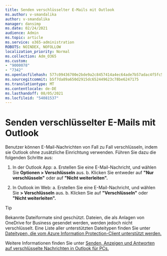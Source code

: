 ```yaml
---
title: Senden verschlüsselter E-Mails mit Outlook
ms.author: v-smandalika
author: v-smandalika
manager: dansimp
ms.date: 02/24/2021
audience: Admin
ms.topic: article
ms.service: o365-administration
ROBOTS: NOINDEX, NOFOLLOW
localization_priority: Normal
ms.collection: Adm_O365
ms.custom:
- "9000078"
- "7342"
ms.openlocfilehash: 577c09436700e2bde9a2c8457414a4ec64ade7b57adac4f5fc51ca7cffe73656
ms.sourcegitcommit: b5f7da89a650d2915dc652449623c78be6247175
ms.translationtype: MT
ms.contentlocale: de-DE
ms.lasthandoff: 08/05/2021
ms.locfileid: "54081537"
---
```

# <a name="send-encrypted-email-using-outlook"></a>Senden verschlüsselter E-Mails mit Outlook

Benutzer können E-Mail-Nachrichten von Fall zu Fall verschlüsseln, indem sie Outlook ohne zusätzliche Einrichtung verwenden. Führen Sie dazu die folgenden Schritte aus:

1. In der Outlook App: a. Erstellen Sie eine E-Mail-Nachricht, und wählen Sie **Optionen > Verschlüsseln** aus. 
    b. Klicken Sie entweder auf **"Nur verschlüsseln"** oder auf **"Nicht weiterleiten".**

2. In Outlook im Web: a. Erstellen Sie eine E-Mail-Nachricht, und wählen Sie **> Verschlüsseln** aus.
    b. Klicken Sie auf **"Verschlüsseln"** oder **"Nicht weiterleiten".**

> [!TIP]
> Bekannte Dateiformate sind geschützt. Dateien, die als Anlagen von OneDrive for Business gesendet werden, werden jedoch nicht verschlüsselt. Eine Liste aller unterstützten Dateitypen finden Sie unter [Dateitypen, die vom Azure Information Protection-Client unterstützt werden.](https://docs.microsoft.com/azure/information-protection/rms-client/client-admin-guide-file-types)

Weitere Informationen finden Sie unter [Senden, Anzeigen und Antworten auf verschlüsselte Nachrichten in Outlook für PCs.](https://support.microsoft.com/topic/send-view-and-reply-to-encrypted-messages-in-outlook-for-pc-eaa43495-9bbb-4fca-922a-df90dee51980)



